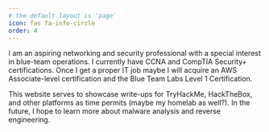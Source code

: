 ```yaml
---
# the default layout is 'page'
icon: fas fa-info-circle
order: 4
---
```



I am an aspiring networking and security professional with a special interest in blue-team operations. I currently have CCNA and CompTIA Security+ certifications. Once I get a proper IT job maybe I will acquire an AWS Associate-level certification and the Blue Team Labs Level 1 Certification.

This website serves to showcase write-ups for TryHackMe, HackTheBox, and other platforms as time permits (maybe my homelab as well?). In the future, I hope to learn more about malware analysis and reverse engineering. 
